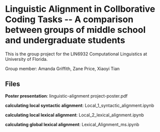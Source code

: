 # Linguistic Alignment in Collborative Coding Tasks -- A comparison between groups of middle school and undergraduate students
This is the group project for the LIN6932 Computational Linguistics at University of Florida. 

Group member: Amanda Griffith, Zane Price, Xiaoyi Tian 

## Files

**Poster presentation**: linguistic-alignment project-poster.pdf

**calculating local syntactic alignment**: Local_1_syntactic_alignment.ipynb

**calculating local lexical alignment**: Local_2_lexical_alignment.ipynb

**calculating global lexical alignment**: Lexical_Alignment_ms.ipynb
